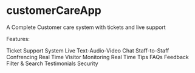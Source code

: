customerCareApp
===============

A Complete Customer care system with tickets and live support


Features:

Ticket Support System
Live Text-Audio-Video Chat
Staff-to-Staff Confrencing 
Real Time Visitor Monitoring 
Real Time Tips
FAQs
Feedback
Filter & Search
Testimonials
Security
